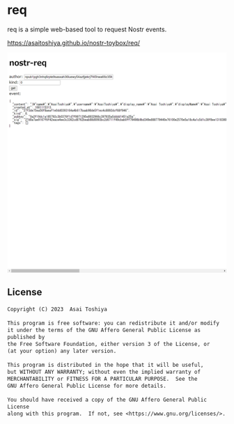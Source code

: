 # req

req is a simple web-based tool to request Nostr events.

https://asaitoshiya.github.io/nostr-toybox/req/

<kbd>![screenshot.png](screenshot.png)</kbd>


## License

    Copyright (C) 2023  Asai Toshiya

    This program is free software: you can redistribute it and/or modify
    it under the terms of the GNU Affero General Public License as published by
    the Free Software Foundation, either version 3 of the License, or
    (at your option) any later version.

    This program is distributed in the hope that it will be useful,
    but WITHOUT ANY WARRANTY; without even the implied warranty of
    MERCHANTABILITY or FITNESS FOR A PARTICULAR PURPOSE.  See the
    GNU Affero General Public License for more details.

    You should have received a copy of the GNU Affero General Public License
    along with this program.  If not, see <https://www.gnu.org/licenses/>.
